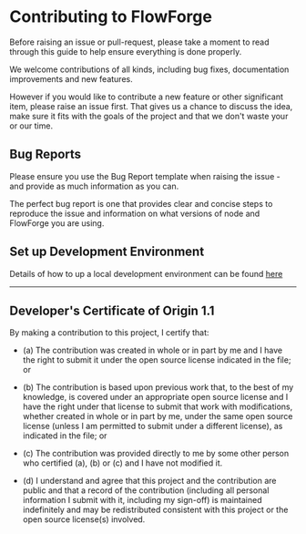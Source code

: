 # Contributing to FlowForge

Before raising an issue or pull-request, please take a moment to read through
this guide to help ensure everything is done properly.

We welcome contributions of all kinds, including bug fixes, documentation
improvements and new features.

However if you would like to contribute a new feature or other significant item,
please raise an issue first. That gives us a chance to discuss the idea, make
sure it fits with the goals of the project and that we don't waste your or our time.

## Bug Reports

Please ensure you use the Bug Report template when raising the issue - and provide
as much information as you can.

The perfect bug report is one that provides clear and concise steps to reproduce
the issue and information on what versions of node and FlowForge you are using.

## Set up Development Environment

Details of how to up a local development environment can be found 
[here](https://github.com/flowfuse/flowfuse/tree/main/docs/contribute)

---

<a id="developers-certificate-of-origin"></a>

## Developer's Certificate of Origin 1.1

By making a contribution to this project, I certify that:

- (a) The contribution was created in whole or in part by me and I
  have the right to submit it under the open source license
  indicated in the file; or

- (b) The contribution is based upon previous work that, to the best
  of my knowledge, is covered under an appropriate open source
  license and I have the right under that license to submit that
  work with modifications, whether created in whole or in part
  by me, under the same open source license (unless I am
  permitted to submit under a different license), as indicated
  in the file; or

- (c) The contribution was provided directly to me by some other
  person who certified (a), (b) or (c) and I have not modified
  it.

- (d) I understand and agree that this project and the contribution
  are public and that a record of the contribution (including all
  personal information I submit with it, including my sign-off) is
  maintained indefinitely and may be redistributed consistent with
  this project or the open source license(s) involved.

